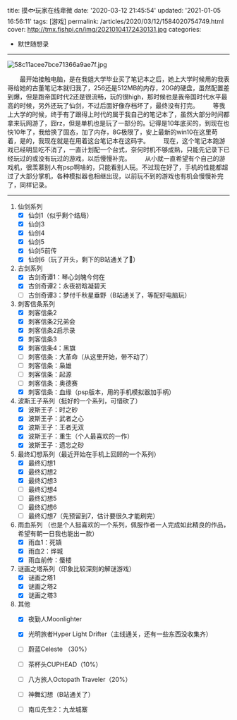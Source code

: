 title: 摸🐟玩家在线卑微
date: '2020-03-12 21:45:54'
updated: '2021-01-05 16:56:11'
tags: [游戏]
permalink: /articles/2020/03/12/1584020754749.html
cover: http://tmx.fishpi.cn/img/20210104172430131.jpg
categories: 
- 默世随想录
---
![58c11acee7bce71366a9ae7f.jpg](http://tmx.fishpi.cn/img/20210104172430131.jpg)

&emsp;&emsp;最开始接触电脑，是在我姐大学毕业买了笔记本之后，她上大学时候用的我表哥给她的古董笔记本就归我了，256还是512MB的内存，20G的硬盘，虽然配置差到爆，但是跑帝国时代2还是很流畅，玩的很high，那时候也是我帝国时代水平最高的时候，另外还玩了仙剑，不过后面好像存档坏了，最终没有打完。
&emsp;&emsp;等我上大学的时候，终于有了跟得上时代的属于我自己的笔记本了，虽然大部分时间都拿来玩网游了，囧rz，但是单机也是玩了一部分的。记得是10年底买的，到现在也快10年了，我给换了固态，加了内存，8G极限了，安上最新的win10在这里苟着，是的，我现在就是在用着这台笔记本在这码字。
&emsp;&emsp;现在，这个笔记本跑游戏已经明显吃不消了，一直计划配一个台式，奈何时机不够成熟，只能先记录下已经玩过的或没有玩过的游戏，以后慢慢补完。
&emsp;&emsp;从小就一直希望有个自己的游戏机，很羡慕别人有psp啊啥的，只能看别人玩。不过现在好了，手机的性能都超过了大部分掌机，各种模拟器也相继出现，以前玩不到的游戏也有机会慢慢补完了，同样记录。

---

1. 仙剑系列
   * [x] 仙剑1（似乎剩个结局）
   * [x] 仙剑3
   * [x] 仙剑4
   * [x] 仙剑5
   * [x] 仙剑5前传
   * [x] 仙剑6（玩了开头，剩下的B站通关了🤪）
2. 古剑系列
   * [x] 古剑奇谭1：琴心剑魄今何在
   * [x] 古剑奇谭2：永夜初晗凝碧天
   * [ ] 古剑奇谭3：梦付千秋星垂野（B站通关了，等配好电脑玩）
3. 刺客信条系列
   * [x] 刺客信条2
   * [x] 刺客信条2兄弟会
   * [x] 刺客信条2启示录
   * [x] 刺客信条3
   * [x] 刺客信条4：黑旗
   * [ ] 刺客信条：大革命（从这里开始，带不动了）
   * [ ] 刺客信条：枭雄
   * [ ] 刺客信条：起源
   * [ ] 刺客信条：奥德赛
   * [x] 刺客信条：血缘（psp版本，用的手机模拟器加手柄）
4. 波斯王子系列（挺好的一个系列，可惜砍了）
   * [x] 波斯王子：时之砂
   * [x] 波斯王子：武者之心
   * [x] 波斯王子：王者无双
   * [x] 波斯王子：重生（个人最喜欢的一作）
   * [x] 波斯王子：遗忘之砂
5. 最终幻想系列（最近开始在手机上回顾的一个系列）
   * [x] 最终幻想1
   * [x] 最终幻想2
   * [x] 最终幻想3
   * [ ] 最终幻想4
   * [ ] 最终幻想5
   * [ ] 最终幻想6
   * [ ] 最终幻想7（先预留到7，估计要很久才能刷完）
6. 雨血系列 （也是个人挺喜欢的一个系列，佩服作者一人完成如此精良的作品，希望有朝一日我也能出一款）
   * [x] 雨血1：死镇
   * [x] 雨血2：烨城
   * [x] 雨血前传：蜃楼
7. 谜画之塔系列（印象比较深刻的解谜游戏）
   * [x] 谜画之塔1
   * [x] 谜画之塔2
   * [x] 谜画之塔3
8. 其他
   * [x] 夜勤人Moonlighter
   * [x] 光明旅者Hyper Light Drifter（主线通关，还有一些东西没收集齐）
   * [ ] 蔚蓝Celeste （30%）
   * [ ] 茶杯头CUPHEAD（10%）
   * [ ] 八方旅人Octopath Traveler（20%）
   * [ ] 神舞幻想（B站通关了）
   * [ ] 南瓜先生2：九龙城寨


